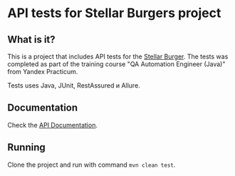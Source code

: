 # API tests for Stellar Burgers project

## What is it?
This is a project that includes API tests for the [Stellar Burger](https://stellarburgers.nomoreparties.site/). 
The tests was completed as part of the training course "QA Automation Engineer (Java)" from Yandex Practicum.

Tests uses Java, JUnit, RestAssured и Allure.

## Documentation
Check the [API Documentation](https://code.s3.yandex.net/qa-automation-engineer/java/cheatsheets/paid-track/diplom/api-documentation.pdf).

## Running
Clone the project and run with command ```mvn clean test```.
